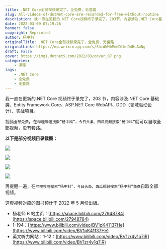 ```yaml
---
title: .NET Core全部视频录完了，全免费，无套路
slug: All-videos-of-dotNet-core-are-recorded-for-free-without-routine
description: 我一直在更新的.NET Core视频终于录完了，203节，内容涉及.NET Core基础类、Entity Framework Core、ASP.NET Core WebAPI、DDD（领域驱动设计）、实战项目。
date: 2022-03-09 07:19:26
banner: false
copyright: Reprinted
author: 杨中科
originalTitle: .NET Core全部视频录完了，全免费，无套路
originalLink: https://mp.weixin.qq.com/s/SbidWHbMmNDtknD4HuAmNg
draft: False
cover: https://img1.dotnet9.com/2022/03/cover_07.png
categories: 
    - 课程
tags: 
    - .NET Core
    - 全免费
    - 无套路
---
```


我一直在更新的.NET Core 视频终于录完了，203 节，内容涉及.NET Core 基础类、Entity Framework Core、ASP.NET Core WebAPI、DDD（领域驱动设计）、实战项目。

视频`全部免费`，在`哔哩哔哩搜索“杨中科”，今日头条、西瓜视频搜索“杨中科”`就可以自取全部视频，没有套路。

**以下是部分视频目录截图：**

![](https://img1.dotnet9.com/2022/03/0701.png)

![](https://img1.dotnet9.com/2022/03/0702.png)

![](https://img1.dotnet9.com/2022/03/0703.png)

![](https://img1.dotnet9.com/2022/03/0704.png)

再提醒一遍，在`哔哩哔哩搜索“杨中科”，今日头条、西瓜视频搜索“杨中科”免费`自取全部视频。

这套视频对应的图书预计于 2022 年 5 月份出版。

- 杨老师 B 站主页：[https://space.bilibili.com/27948784](https://space.bilibili.com/27948784)
- 1-194：[https://www.bilibili.com/video/BV1pK41137He](https://www.bilibili.com/video/BV1pK41137He)
- 英文听力网站：1-12：[https://www.bilibili.com/video/BV1zr4y1q7iR](https://www.bilibili.com/video/BV1zr4y1q7iR)
